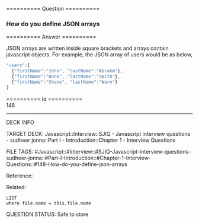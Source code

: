 ========== Question ==========  

### How do you define JSON arrays  

========== Answer ==========  

JSON arrays are written inside square brackets and arrays contain javascript objects. For example, the JSON array of users would be as below,

```javascript
"users":[
  {"firstName":"John", "lastName":"Abrahm"},
  {"firstName":"Anna", "lastName":"Smith"},
  {"firstName":"Shane", "lastName":"Warn"}
]
```

========== Id ==========  
148

---

DECK INFO

TARGET DECK: Javascript::Interview::SJIQ - Javascript interview questions - sudheer jonna::Part I - Introduction::Chapter 1 - Interview Questions

FILE TAGS: #Javascript::#Interview::#SJIQ-Javascript-interview-questions-sudheer-jonna::#Part-I-Introduction::#Chapter-1-Interview-Questions::#148-How-do-you-define-json-arrays

Reference:

Related:

```dataview
LIST
where file.name = this.file.name
```

QUESTION STATUS: Safe to store
